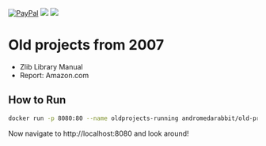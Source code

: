 [![PayPal](https://img.shields.io/badge/%24-paypal-f39c12.svg)][paypal-donations]
[![](https://images.microbadger.com/badges/image/andromedarabbit/old-projects.svg)](https://microbadger.com/images/andromedarabbit/old-projects "Get your own image badge on microbadger.com")
[![](https://images.microbadger.com/badges/version/andromedarabbit/old-projects.svg)](https://microbadger.com/images/andromedarabbit/old-projects "Get your own version badge on microbadger.com")

# Old projects from 2007

* Zlib Library Manual
* Report: Amazon.com

## How to Run

``` bash
docker run -p 8080:80 --name oldprojects-running andromedarabbit/old-projects
```

Now navigate to http://localhost:8080 and look around!



[paypal-donations]: https://www.paypal.com/cgi-bin/webscr?cmd=_donations&business=VG4JMPL7SDBGG&lc=KR&item_name=andromedarabbit%2fmybatis%2dpagination&item_number=mybatis%2dpagination&currency_code=USD&bn=PP%2dDonationsBF%3abtn_donateCC_LG%2egif%3aNonHosted
